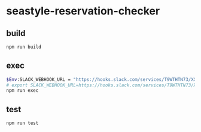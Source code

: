 # seastyle-reservation-checker

## build

```sh
npm run build
```

## exec

```sh
$Env:SLACK_WEBHOOK_URL = "https://hooks.slack.com/services/T9WTHTN73/XXXXXXXXXXX/XXXXXXXXXXXXXXXXXXXXXXXX" # if windows power-shell
# export SLACK_WEBHOOK_URL=https://hooks.slack.com/services/T9WTHTN73/XXXXXXXXXXX/XXXXXXXXXXXXXXXXXXXXXXXX # if unix/linux
npm run exec
```

## test

```sh
npm run test
```